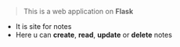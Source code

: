 > This is a web application on **Flask**
* It is site for notes
* Here u can **create**, **read**, **update** or **delete** notes
